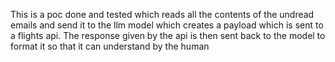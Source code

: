 This is a poc done and tested which reads all the contents of the undread emails and send it to the llm model which creates a payload which is sent to a flights api. The response given by the api is then sent back to the model to format it so that it can understand by the human
